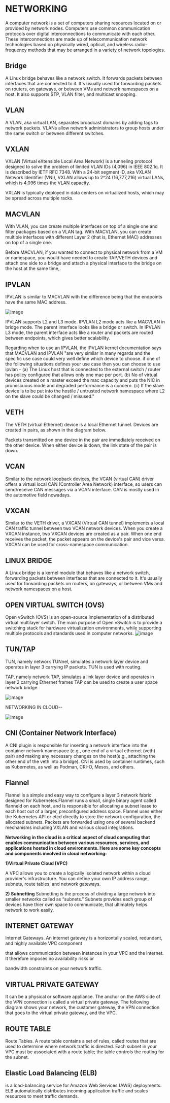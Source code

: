 # NETWORKING

A computer network is a set of computers sharing resources located on or provided by network nodes. Computers use common communication protocols over digital interconnections to communicate with each other. These interconnections are made up of telecommunication network technologies based on physically wired, optical, and wireless radio-frequency methods that may be arranged in a variety of network topologies.

## Bridge
A Linux bridge behaves like a network switch. It forwards packets between interfaces that are connected to it. It's usually used for forwarding packets on routers, on gateways, or between VMs and network namespaces on a host. It also supports STP, VLAN filter, and multicast snooping.


## VLAN
A VLAN, aka virtual LAN, separates broadcast domains by adding tags to network packets. VLANs allow network administrators to group hosts under the same switch or between different switches.

## VXLAN
VXLAN (Virtual eXtensible Local Area Network) is a tunneling protocol designed to solve the problem of limited VLAN IDs (4,096) in IEEE 802.1q. It is described by IETF RFC 7348.
With a 24-bit segment ID, aka VXLAN Network Identifier (VNI), VXLAN allows up to 2^24 (16,777,216) virtual LANs, which is 4,096 times the VLAN capacity.

VXLAN is typically deployed in data centers on virtualized hosts, which may be spread across multiple racks.

## MACVLAN
With VLAN, you can create multiple interfaces on top of a single one and filter packages based on a VLAN tag. With MACVLAN, you can create multiple interfaces with different Layer 2 (that is, Ethernet MAC) addresses on top of a single one.

Before MACVLAN, if you wanted to connect to physical network from a VM or namespace, you would have needed to create TAP/VETH devices and attach one side to a bridge and attach a physical interface to the bridge on the host at the same time,.

## IPVLAN
IPVLAN is similar to MACVLAN with the difference being that the endpoints have the same MAC address.

![image](https://github.com/user-attachments/assets/dfa08e77-f351-4bf0-91a9-3fbf6e59c89b)

IPVLAN supports L2 and L3 mode. IPVLAN L2 mode acts like a MACVLAN in bridge mode. The parent interface looks like a bridge or switch.
In IPVLAN L3 mode, the parent interface acts like a router and packets are routed between endpoints, which gives better scalability.

Regarding when to use an IPVLAN, the IPVLAN kernel documentation says that MACVLAN and IPVLAN "are very similar in many regards and the specific use case could very well define which device to choose. if one of the following situations defines your use case then you can choose to use ipvlan -
(a) The Linux host that is connected to the external switch / router has policy configured that allows only one mac per port.
(b) No of virtual devices created on a master exceed the mac capacity and puts the NIC in promiscuous mode and degraded performance is a concern.
(c) If the slave device is to be put into the hostile / untrusted network namespace where L2 on the slave could be changed / misused."

## VETH
The VETH (virtual Ethernet) device is a local Ethernet tunnel. Devices are created in pairs, as shown in the diagram below.

Packets transmitted on one device in the pair are immediately received on the other device. When either device is down, the link state of the pair is down.

## VCAN
Similar to the network loopback devices, the VCAN (virtual CAN) driver offers a virtual local CAN (Controller Area Network) interface, so users can send/receive CAN messages via a VCAN interface. CAN is mostly used in the automotive field nowadays.

## VXCAN
Similar to the VETH driver, a VXCAN (Virtual CAN tunnel) implements a local CAN traffic tunnel between two VCAN network devices. When you create a VXCAN instance, two VXCAN devices are created as a pair. When one end receives the packet, the packet appears on the device's pair and vice versa. VXCAN can be used for cross-namespace communication.



## LINUX BRIDGE
A Linux bridge is a kernel module that behaves like a network switch, forwarding packets between interfaces that are connected to it. It's usually used for forwarding packets on routers, on gateways, or between VMs and network namespaces on a host.

## OPEN VIRTUAL SWITCH (OVS)
Open vSwitch (OVS) is an open-source implementation of a distributed virtual multilayer switch. The main purpose of Open vSwitch is to provide a switching stack for hardware virtualization environments, while supporting multiple protocols and standards used in computer networks.
![image](https://github.com/user-attachments/assets/101a121e-1d0f-4407-b913-e770249f3b5f)


## TUN/TAP
TUN, namely network TUNnel, simulates a network layer device and operates in layer 3 carrying IP packets. TUN is used with routing. 

 TAP, namely network TAP, simulates a link layer device and operates in layer 2 carrying Ethernet frames  TAP can be used to create a user space network bridge.

 ![image](https://github.com/user-attachments/assets/c8bf9fdb-fc1d-4e05-819d-ec1d23375fa5)

NETWORKING IN CLOUD--

![image](https://github.com/user-attachments/assets/48904026-ee26-427b-b2e9-4e3e97051baa)

## CNI (Container Network Interface)
A CNI plugin is responsible for inserting a network interface into the container network namespace (e.g., one end of a virtual ethernet (veth) pair) and making any necessary changes on the host(e.g., attaching the other end of the veth into a bridge). CNI is used by container runtimes, such as Kubernetes, as well as Podman, CRI-O, Mesos, and others.


## Flannel
Flannel is a simple and easy way to configure a layer 3 network fabric designed for Kubernetes.Flannel runs a small, single binary agent called flanneld on each host, and is responsible for allocating a subnet lease to each host out of a larger, preconfigured address space. Flannel uses either the Kubernetes API or etcd directly to store the network configuration, the allocated subnets. Packets are forwarded using one of several backend mechanisms including VXLAN and various cloud integrations.


**Networking in the cloud is a critical aspect of cloud computing that enables communication between various resources, services, and applications hosted in cloud environments. Here are some key concepts and components involved in cloud networking:**

**1)Virtual Private Cloud (VPC)**

A VPC allows you to create a logically isolated network within a cloud provider's infrastructure. You can define your own IP address range, subnets, route tables, and network gateways.

**2) Subnetting**
Subnetting is the process of dividing a large network into smaller networks called as “subnets.” Subnets provides each group of devices have thier own space to communicate, that ultimately helps network to work easily.

## INTERNET GATEWAY 
Internet Gateways. An internet gateway is a horizontally scaled, redundant, and highly available VPC component 

that allows communication between instances in your VPC and the internet. It therefore imposes no availability risks or 

bandwidth constraints on your network traffic.

## VIRTUAL PRIVATE GATEWAY 
It can be a physical or software appliance. The anchor on the AWS side of the VPN connection is called a virtual private gateway. The following diagram shows your network, the customer gateway, the VPN connection that goes to 
the virtual private gateway, and the VPC.

## ROUTE TABLE
Route Tables. A route table contains a set of rules, called routes that are used to determine where network traffic is directed. Each subnet in your VPC must be associated with a route table; the table controls the routing for the 
subnet.

## Elastic Load Balancing (ELB)
is a load-balancing service for Amazon Web Services (AWS) deployments. ELB automatically distributes incoming application traffic and scales resources to meet traffic demands.
